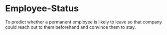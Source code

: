 # Employee-Status
To predict whether a permanent employee is likely to leave so that company could reach out to them beforehand and convince them to stay.
